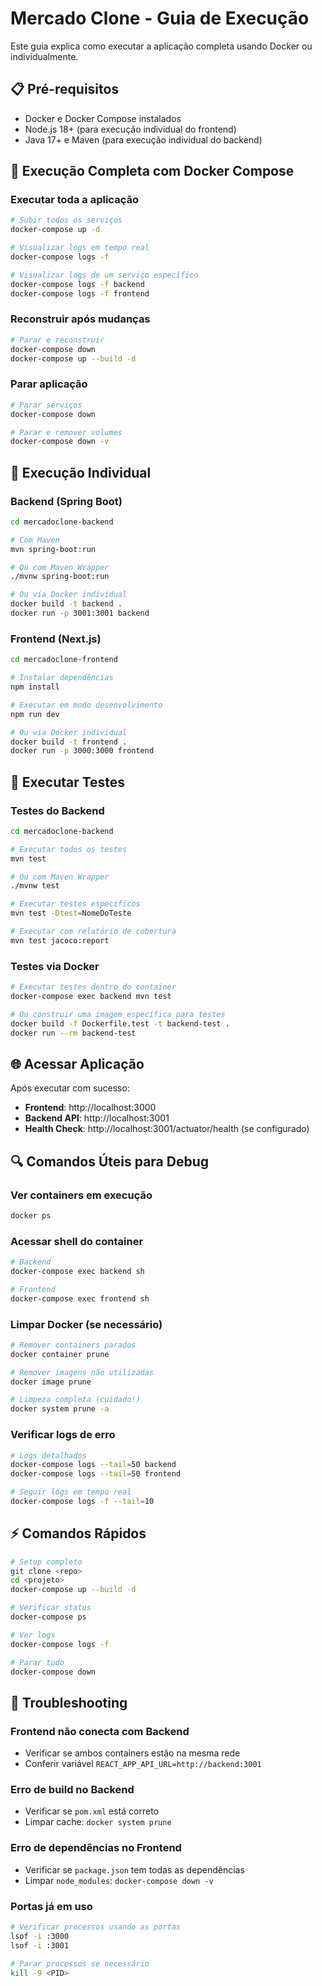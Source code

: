 # Mercado Clone - Guia de Execução

Este guia explica como executar a aplicação completa usando Docker ou individualmente.

## 📋 Pré-requisitos

- Docker e Docker Compose instalados
- Node.js 18+ (para execução individual do frontend)
- Java 17+ e Maven (para execução individual do backend)

## 🚀 Execução Completa com Docker Compose

### Executar toda a aplicação
```bash
# Subir todos os serviços
docker-compose up -d

# Visualizar logs em tempo real
docker-compose logs -f

# Visualizar logs de um serviço específico
docker-compose logs -f backend
docker-compose logs -f frontend
```

### Reconstruir após mudanças
```bash
# Parar e reconstruir
docker-compose down
docker-compose up --build -d
```

### Parar aplicação
```bash
# Parar serviços
docker-compose down

# Parar e remover volumes
docker-compose down -v
```

## 🔧 Execução Individual

### Backend (Spring Boot)
```bash
cd mercadoclone-backend

# Com Maven
mvn spring-boot:run

# Ou com Maven Wrapper
./mvnw spring-boot:run

# Ou via Docker individual
docker build -t backend .
docker run -p 3001:3001 backend
```

### Frontend (Next.js)
```bash
cd mercadoclone-frontend

# Instalar dependências
npm install

# Executar em modo desenvolvimento
npm run dev

# Ou via Docker individual
docker build -t frontend .
docker run -p 3000:3000 frontend
```

## 🧪 Executar Testes

### Testes do Backend
```bash
cd mercadoclone-backend

# Executar todos os testes
mvn test

# Ou com Maven Wrapper
./mvnw test

# Executar testes específicos
mvn test -Dtest=NomeDoTeste

# Executar com relatório de cobertura
mvn test jacoco:report
```

### Testes via Docker
```bash
# Executar testes dentro do container
docker-compose exec backend mvn test

# Ou construir uma imagem específica para testes
docker build -f Dockerfile.test -t backend-test .
docker run --rm backend-test
```

## 🌐 Acessar Aplicação

Após executar com sucesso:

- **Frontend**: http://localhost:3000
- **Backend API**: http://localhost:3001
- **Health Check**: http://localhost:3001/actuator/health (se configurado)

## 🔍 Comandos Úteis para Debug

### Ver containers em execução
```bash
docker ps
```

### Acessar shell do container
```bash
# Backend
docker-compose exec backend sh

# Frontend  
docker-compose exec frontend sh
```

### Limpar Docker (se necessário)
```bash
# Remover containers parados
docker container prune

# Remover imagens não utilizadas
docker image prune

# Limpeza completa (cuidado!)
docker system prune -a
```

### Verificar logs de erro
```bash
# Logs detalhados
docker-compose logs --tail=50 backend
docker-compose logs --tail=50 frontend

# Seguir logs em tempo real
docker-compose logs -f --tail=10
```

## ⚡ Comandos Rápidos

```bash
# Setup completo
git clone <repo>
cd <projeto>
docker-compose up --build -d

# Verificar status
docker-compose ps

# Ver logs
docker-compose logs -f

# Parar tudo
docker-compose down
```

## 🐛 Troubleshooting

### Frontend não conecta com Backend
- Verificar se ambos containers estão na mesma rede
- Conferir variável `REACT_APP_API_URL=http://backend:3001`

### Erro de build no Backend
- Verificar se `pom.xml` está correto
- Limpar cache: `docker system prune`

### Erro de dependências no Frontend
- Verificar se `package.json` tem todas as dependências
- Limpar `node_modules`: `docker-compose down -v`

### Portas já em uso
```bash
# Verificar processos usando as portas
lsof -i :3000
lsof -i :3001

# Parar processos se necessário
kill -9 <PID>
```